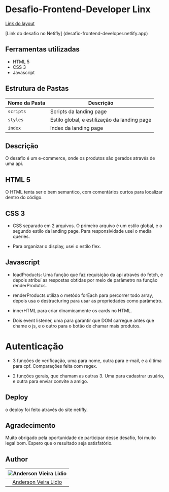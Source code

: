 # Desafio-Frontend-Developer Linx

[Link do layout](https://xd.adobe.com/spec/4025e242-a495-4594-71d2-5fd89d774b57-3614)

[Link do desafio no Netifly] (desafio-frontend-developer.netlify.app)

## Ferramentas utilizadas

- HTML 5
- CSS 3
- Javascript

## Estrutura de Pastas

| Nome da Pasta | Descrição                                    |
| ------------- | -------------------------------------------- |
| `scripts`     | Scripts da landing page                      |
| `styles`      | Estilo global, e estilização da landing page |
| `index`       | Index da landing page                        |

## Descrição

O desafio é um e-commerce, onde os produtos são gerados através de uma api.

## HTML 5

O HTML tenta ser o bem semantico, com comentários curtos para localizar dentro do código.

## CSS 3

- CSS separado em 2 arquivos. O primeiro arquivo é um estilo global, e o segundo estilo da landing page. Para responsividade usei o media queries.

- Para organizar o display, usei o estilo flex.

## Javascript

- loadProducts: Uma função que faz requisição da api através do fetch, e depois atribuí as respostas obtidas por meio de parâmetro na função renderProdutcs.

- renderProducts utiliza o metódo forEach para percorrer todo array, depois usa o destructuring para usar as propriedades como parâmetro.

- innerHTML para criar dinamicamente os cards no HTML.

- Dois event listener, uma para garantir que DOM carregue antes que chame o js, e o outro para o botão de chamar mais produtos.

# Autenticação

- 3 funções de verificação, uma para nome, outra para e-mail, e a última para cpf. Comparações feita com regex.

- 2 funções gerais, que chamam as outras 3. Uma para cadastrar usuário, e outra para enviar convite a amigo.

## Deploy

o deploy foi feito através do site netifly.

## Agradecimento

Muito obrigado pela oportunidade de participar desse desafio, foi muito legal bom. Espero que o resultado seja satisfatório.

## Author

| ![Anderson Vieira Lidio](https://avatars0.githubusercontent.com/u/59943925?s=400&u=56d24f89e2742b77de0ae9e9de2d0005f566395c&v=4) |
| :------------------------------------------------------------------------------------------------------------------------------: |
|                                     [Anderson Veira Lidio](https://github.comAndersonvlidio)                                     |
